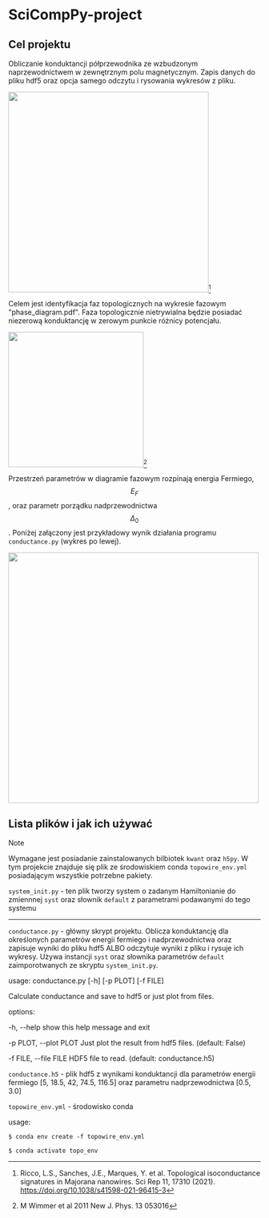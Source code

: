 # SciCompPy-project

## Cel projektu
Obliczanie konduktancji półprzewodnika ze wzbudzonym naprzewodnictwem w zewnętrznym polu magnetycznym. Zapis danych do pliku hdf5 oraz opcja samego odczytu i rysowania wykresów z pliku. 

<img src="https://github.com/user-attachments/assets/9385b1fd-b725-4230-a4d3-c59e726f4dbf" width="400">[^1]

[^1]: Ricco, L.S., Sanches, J.E., Marques, Y. et al. Topological isoconductance signatures in Majorana nanowires. Sci Rep 11, 17310 (2021). https://doi.org/10.1038/s41598-021-96415-3

Celem jest identyfikacja faz topologicznych na wykresie fazowym "phase_diagram.pdf". Faza topologicznie nietrywialna będzie posiadać niezerową konduktancję w zerowym punkcie różnicy potencjału.

<img src="https://github.com/user-attachments/assets/fda7bad9-653f-4369-b97d-5b7751b6641b" width="270">[^2]

[^2]: M Wimmer et al 2011 New J. Phys. 13 053016

Przestrzeń parametrów w diagramie fazowym rozpinają energia Fermiego, $$E_F$$, oraz parametr porządku nadprzewodnictwa $$\Delta_0$$. Poniżej 
załączony jest przykładowy wynik działania programu `conductance.py` (wykres po lewej).

<img src="https://github.com/user-attachments/assets/7c605683-eb35-4d0c-9689-c5c99cc84d2e" width="500">

## Lista plików i jak ich używać
> [!NOTE]
> Wymagane jest posiadanie zainstalowanych bilbiotek `kwant` oraz `h5py`. W tym projekcie znajduje się plik ze środowiskiem conda `topowire_env.yml` posiadającym wszystkie potrzebne pakiety.


`system_init.py` - ten plik tworzy system o zadanym Hamiltonianie do zmiennnej `syst` oraz słownik `default` z parametrami podawanymi do tego systemu 

___

`conductance.py` - główny skrypt projektu. Oblicza konduktancję dla określonych parametrów energii fermiego i nadprzewodnictwa oraz zapisuje wyniki do pliku hdf5 ALBO odczytuje wyniki z pliku i rysuje ich wykresy. Używa instancji `syst` oraz słownika parametrów `default` zaimporotwanych ze skryptu `system_init.py`.

usage: conductance.py [-h] [-p PLOT] [-f FILE]


Calculate conductance and save to hdf5 or just plot from files.


options:

  -h, --help            show this help message and exit
  
  -p PLOT, --plot PLOT  Just plot the result from hdf5 files. (default: False)
  
  -f FILE, --file FILE  HDF5 file to read. (default: conductance.h5)
  
`conductance.h5` - plik hdf5 z wynikami konduktancji dla parametrów energii fermiego [5, 18.5, 42, 74.5, 116.5] oraz parametru nadprzewodnictwa [0.5, 3.0]

`topowire_env.yml` - środowisko conda 

usage: 
 
 `$ conda env create -f topowire_env.yml`
 
  `$ conda activate topo_env`
